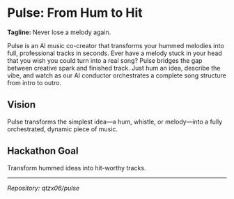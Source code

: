 # Pulse: From Hum to Hit

**Tagline:** Never lose a melody again.

Pulse is an AI music co-creator that transforms your hummed melodies into full, professional tracks in seconds. Ever have a melody stuck in your head that you wish you could turn into a real song? Pulse bridges the gap between creative spark and finished track. Just hum an idea, describe the vibe, and watch as our AI conductor orchestrates a complete song structure from intro to outro.

## Vision

Pulse transforms the simplest idea—a hum, whistle, or melody—into a fully orchestrated, dynamic piece of music.

## Hackathon Goal

Transform hummed ideas into hit-worthy tracks.

---
*Repository: qtzx06/pulse*
